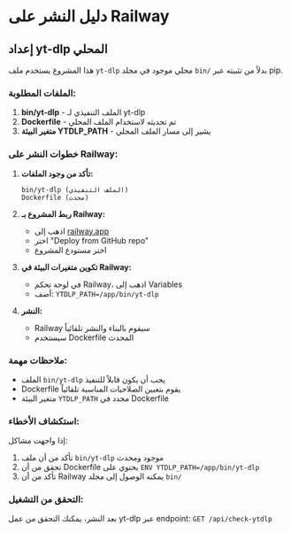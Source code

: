 # دليل النشر على Railway

## إعداد yt-dlp المحلي

هذا المشروع يستخدم ملف `yt-dlp` محلي موجود في مجلد `bin/` بدلاً من تثبيته عبر pip.

### الملفات المطلوبة:

1. **bin/yt-dlp** - الملف التنفيذي لـ yt-dlp
2. **Dockerfile** - تم تحديثه لاستخدام الملف المحلي
3. **متغير البيئة YTDLP_PATH** - يشير إلى مسار الملف المحلي

### خطوات النشر على Railway:

1. **تأكد من وجود الملفات:**
   ```
   bin/yt-dlp (الملف التنفيذي)
   Dockerfile (محدث)
   ```

2. **ربط المشروع بـ Railway:**
   - اذهب إلى [railway.app](https://railway.app)
   - اختر "Deploy from GitHub repo"
   - اختر مستودع المشروع

3. **تكوين متغيرات البيئة في Railway:**
   - في لوحة تحكم Railway، اذهب إلى Variables
   - أضف: `YTDLP_PATH=/app/bin/yt-dlp`

4. **النشر:**
   - Railway سيقوم بالبناء والنشر تلقائياً
   - سيستخدم Dockerfile المحدث

### ملاحظات مهمة:

- الملف `bin/yt-dlp` يجب أن يكون قابلاً للتنفيذ
- Dockerfile يقوم بتعيين الصلاحيات المناسبة تلقائياً
- متغير البيئة `YTDLP_PATH` محدد في Dockerfile

### استكشاف الأخطاء:

إذا واجهت مشاكل:
1. تأكد من أن ملف `bin/yt-dlp` موجود ومحدث
2. تحقق من أن Dockerfile يحتوي على `ENV YTDLP_PATH=/app/bin/yt-dlp`
3. تأكد من أن Railway يمكنه الوصول إلى مجلد `bin/`

### التحقق من التشغيل:

بعد النشر، يمكنك التحقق من عمل yt-dlp عبر endpoint:
`GET /api/check-ytdlp`
